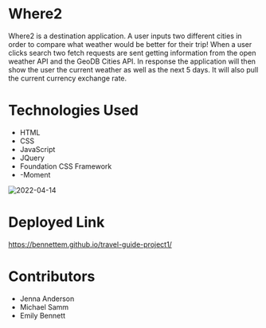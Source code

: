 # Where2

Where2 is a destination application. A user inputs two different cities in order to compare 
what weather would be better for their trip! When a user clicks search two fetch requests are sent getting information from the open weather API and the GeoDB Cities API. In response the application will then show the user the current weather as well as the next 5 days. It will also pull the current currency exchange rate.

# Technologies Used

- HTML
- CSS
- JavaScript
- JQuery
- Foundation CSS Framework
- -Moment


![2022-04-14](https://user-images.githubusercontent.com/98507912/163494903-b2d5a5de-738f-4d36-af3a-1de512e9a790.png)


# Deployed Link 

https://bennettem.github.io/travel-guide-project1/

# Contributors 
- Jenna Anderson
- Michael Samm
- Emily Bennett 
